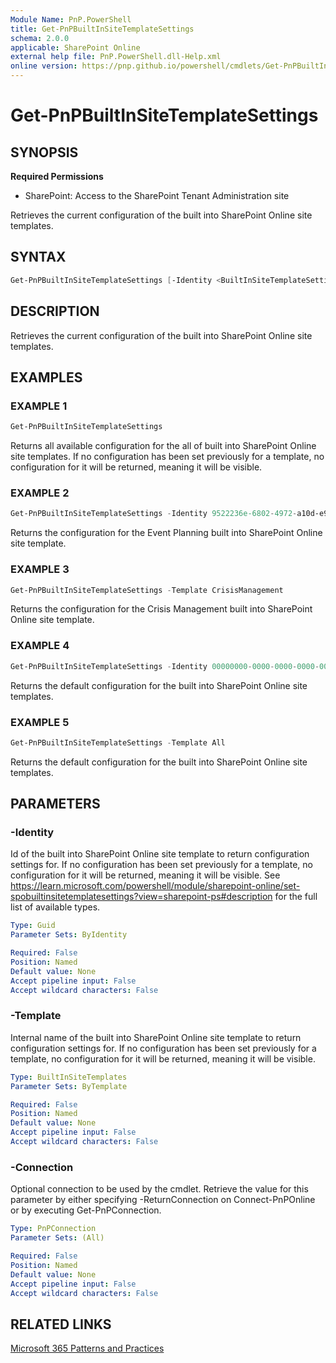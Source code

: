 ```yaml
---
Module Name: PnP.PowerShell
title: Get-PnPBuiltInSiteTemplateSettings
schema: 2.0.0
applicable: SharePoint Online
external help file: PnP.PowerShell.dll-Help.xml
online version: https://pnp.github.io/powershell/cmdlets/Get-PnPBuiltInSiteTemplateSettings.html
---
```

 
# Get-PnPBuiltInSiteTemplateSettings

## SYNOPSIS

**Required Permissions**

* SharePoint: Access to the SharePoint Tenant Administration site

Retrieves the current configuration of the built into SharePoint Online site templates.

## SYNTAX

```powershell
Get-PnPBuiltInSiteTemplateSettings [-Identity <BuiltInSiteTemplateSettingsPipeBind>] [-Template <BuiltInSiteTemplates>] [-Connection <PnPConnection>] 
```

## DESCRIPTION

Retrieves the current configuration of the built into SharePoint Online site templates.

## EXAMPLES

### EXAMPLE 1
```powershell
Get-PnPBuiltInSiteTemplateSettings
```

Returns all available configuration for the all of built into SharePoint Online site templates. If no configuration has been set previously for a template, no configuration for it will be returned, meaning it will be visible.

### EXAMPLE 2
```powershell
Get-PnPBuiltInSiteTemplateSettings -Identity 9522236e-6802-4972-a10d-e98dc74b3344
```

Returns the configuration for the Event Planning built into SharePoint Online site template.

### EXAMPLE 3
```powershell
Get-PnPBuiltInSiteTemplateSettings -Template CrisisManagement
```

Returns the configuration for the Crisis Management built into SharePoint Online site template.

### EXAMPLE 4
```powershell
Get-PnPBuiltInSiteTemplateSettings -Identity 00000000-0000-0000-0000-000000000000
```

Returns the default configuration for the built into SharePoint Online site templates.

### EXAMPLE 5
```powershell
Get-PnPBuiltInSiteTemplateSettings -Template All
```

Returns the default configuration for the built into SharePoint Online site templates.

## PARAMETERS

### -Identity
Id of the built into SharePoint Online site template to return configuration settings for. If no configuration has been set previously for a template, no configuration for it will be returned, meaning it will be visible. See https://learn.microsoft.com/powershell/module/sharepoint-online/set-spobuiltinsitetemplatesettings?view=sharepoint-ps#description for the full list of available types.

```yaml
Type: Guid
Parameter Sets: ByIdentity

Required: False
Position: Named
Default value: None
Accept pipeline input: False
Accept wildcard characters: False
```

### -Template
Internal name of the built into SharePoint Online site template to return configuration settings for. If no configuration has been set previously for a template, no configuration for it will be returned, meaning it will be visible.

```yaml
Type: BuiltInSiteTemplates
Parameter Sets: ByTemplate

Required: False
Position: Named
Default value: None
Accept pipeline input: False
Accept wildcard characters: False
```

### -Connection
Optional connection to be used by the cmdlet. Retrieve the value for this parameter by either specifying -ReturnConnection on Connect-PnPOnline or by executing Get-PnPConnection.

```yaml
Type: PnPConnection
Parameter Sets: (All)

Required: False
Position: Named
Default value: None
Accept pipeline input: False
Accept wildcard characters: False
```

## RELATED LINKS

[Microsoft 365 Patterns and Practices](https://aka.ms/m365pnp)